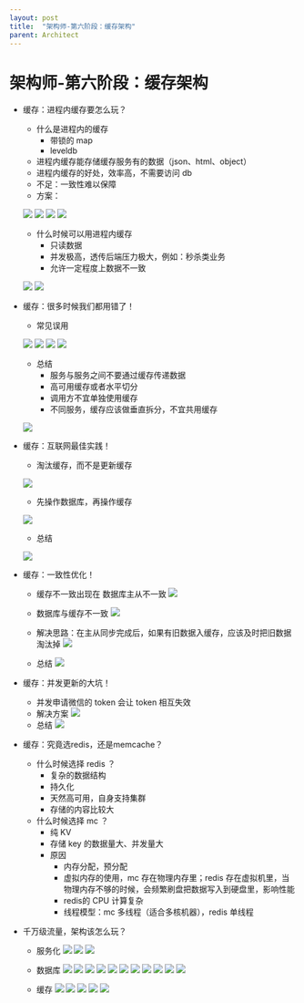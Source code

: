 ```yaml
---
layout: post
title:  "架构师-第六阶段：缓存架构"
parent: Architect
---
```


# 架构师-第六阶段：缓存架构

- 缓存：进程内缓存要怎么玩？
	- 什么是进程内的缓存
		- 带锁的 map
		- leveldb
	- 进程内缓存能存储缓存服务有的数据（json、html、object）
	- 进程内缓存的好处，效率高，不需要访问 db
	- 不足：一致性难以保障
	- 方案：

	![](/assets/images/img/65.png)
	![](/assets/images/img/66.png)
	![](/assets/images/img/67.png)
	![](/assets/images/img/68.png)

	- 什么时候可以用进程内缓存
		- 只读数据
		- 并发极高，透传后端压力极大，例如：秒杀类业务
		- 允许一定程度上数据不一致

	![](/assets/images/img/69.png)
	![](/assets/images/img/70.png)

- 缓存：很多时候我们都用错了！
	- 常见误用
	
	![](/assets/images/img/71.png)
	![](/assets/images/img/72.png)
	![](/assets/images/img/73.png)
	![](/assets/images/img/74.png)

	- 总结
		- 服务与服务之间不要通过缓存传递数据
		- 高可用缓存或者水平切分
		- 调用方不宜单独使用缓存
		- 不同服务，缓存应该做垂直拆分，不宜共用缓存

	![](/assets/images/img/75.png) 

- 缓存：互联网最佳实践！
	- 淘汰缓存，而不是更新缓存

	![](/assets/images/img/76.png)

	- 先操作数据库，再操作缓存

	![](/assets/images/img/77.png)
	
	- 总结

	![](/assets/images/img/78.png)


- 缓存：一致性优化！
	- 缓存不一致出现在 数据库主从不一致
		![](/assets/images/img/78.png)

	- 数据库与缓存不一致
		![](/assets/images/img/80.png)

	- 解决思路：在主从同步完成后，如果有旧数据入缓存，应该及时把旧数据淘汰掉
		![](/assets/images/img/81.png)

	- 总结
		![](/assets/images/img/82.png)

- 缓存：并发更新的大坑！
	- 并发申请微信的 token 会让 token 相互失效
	- 解决方案
		![](/assets/images/img/83.png)
	- 总结
		![](/assets/images/img/84.png)

- 缓存：究竟选redis，还是memcache？
	- 什么时候选择 redis ？
		- 复杂的数据结构
		- 持久化
		- 天然高可用，自身支持集群
		- 存储的内容比较大
	- 什么时候选择 mc ？
		- 纯 KV
		- 存储 key 的数据量大、并发量大
		- 原因
			- 内存分配，预分配
			- 虚拟内存的使用，mc 存在物理内存里；redis 存在虚拟机里，当物理内存不够的时候，会频繁刷盘把数据写入到硬盘里，影响性能
			- redis的 CPU 计算复杂
			- 线程模型：mc 多线程（适合多核机器），redis 单线程

- 千万级流量，架构该怎么玩？
	- 服务化
		![](/assets/images/img/85.png)
		![](/assets/images/img/86.png)
		![](/assets/images/img/87.png)

	- 数据库
		![](/assets/images/img/88.png)
		![](/assets/images/img/89.png)
		![](/assets/images/img/90.png)
		![](/assets/images/img/91.png)
		![](/assets/images/img/92.png)
		![](/assets/images/img/93.png)
		![](/assets/images/img/94.png)
		![](/assets/images/img/95.png)
		![](/assets/images/img/96.png)
		![](/assets/images/img/97.png)
		![](/assets/images/img/98.png)

	- 缓存
		![](/assets/images/img/99.png)
		![](/assets/images/img/100.png)
		![](/assets/images/img/101.png)
		![](/assets/images/img/102.png)
		![](/assets/images/img/103.png)



